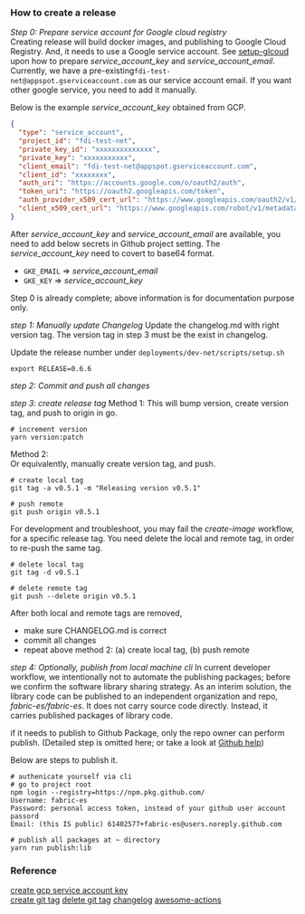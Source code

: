 ### How to create a release

_Step 0: Prepare service account for Google cloud registry_  
Creating release will build docker images, and publishing to Google Cloud Registry.
And, it needs to use a Google service account. See [setup-glcoud](https://github.com/GoogleCloudPlatform/github-actions/tree/master/setup-gcloud)
upon how to prepare _service_account_key_ and _service_account_email_. Currently, we have a pre-existing`fdi-test-net@appspot.gserviceaccount.com`
as our service account email. If you want other google service, you need to add it manually.

Below is the example _service_account_key_ obtained from GCP.

```json
{
  "type": "service_account",
  "project_id": "fdi-test-net",
  "private_key_id": "xxxxxxxxxxxxxx",
  "private_key": "xxxxxxxxxxx",
  "client_email": "fdi-test-net@appspot.gserviceaccount.com",
  "client_id": "xxxxxxxx",
  "auth_uri": "https://accounts.google.com/o/oauth2/auth",
  "token_uri": "https://oauth2.googleapis.com/token",
  "auth_provider_x509_cert_url": "https://www.googleapis.com/oauth2/v1/certs",
  "client_x509_cert_url": "https://www.googleapis.com/robot/v1/metadata/x509/fdi-test-net%40appspot.gserviceaccount.com"
}
```

After _service_account_key_ and _service_account_email_ are available, you need to add below secrets in Github project setting. The
_service_account_key_ need to covert to base64 format.

- `GKE_EMAIL` => _service_account_email_
- `GKE_KEY` => _service_account_key_

Step 0 is already complete; above information is for documentation purpose only.

_step 1: Manually update Changelog_
Update the changelog.md with right version tag. The version tag in step 3 must be the exist in changelog.

Update the release number under `deployments/dev-net/scripts/setup.sh`

```shell script
export RELEASE=0.6.6
```

_step 2: Commit and push all changes_

_step 3: create release tag_
Method 1:
This will bump version, create version tag, and push to origin in go.

```shell script
# increment version
yarn version:patch
```

Method 2:  
Or equivalently, manually create version tag, and push.

```shell script
# create local tag
git tag -a v0.5.1 -m "Releasing version v0.5.1"

# push remote
git push origin v0.5.1
```

For development and troubleshoot, you may fail the _create-image_ workflow, for a specific release tag. You
need delete the local and remote tag, in order to re-push the same tag.

```shell script
# delete local tag
git tag -d v0.5.1

# delete remote tag
git push --delete origin v0.5.1
```

After both local and remote tags are removed,

- make sure CHANGELOG.md is correct
- commit all changes
- repeat above method 2: (a) create local tag, (b) push remote

_step 4: Optionally, publish from local machine cli_
In current developer workflow, we intentionally not to automate the publishing packages; before we confirm the software library sharing
strategy. As an interim solution, the library code can be published to an independent organization and repo, _fabric-es/fabric-es_. It
does not carry source code directly. Instead, it carries published packages of library code.

if it needs to publish to Github Package, only the repo owner can perform publish.
(Detailed step is omitted here; or take a look at [Github help](https://help.github.com/en/actions/language-and-framework-guides/publishing-nodejs-packages))

Below are steps to publish it.

```shell script
# authenicate yourself via cli
# go to project root
npm login --registry=https://npm.pkg.github.com/
Username: fabric-es
Password: personal access token, instead of your github user account passord
Email: (this IS public) 61402577+fabric-es@users.noreply.github.com

# publish all packages at ~ directory
yarn run publish:lib
```

### Reference

[create gcp service account key](https://github.com/GoogleCloudPlatform/github-actions/tree/docs/service-account-key/setup-gcloud#inputs)  
[create git tag](https://dev.to/neshaz/a-tutorial-for-tagging-releases-in-git-147e)
[delete git tag](https://devconnected.com/how-to-delete-local-and-remote-tags-on-git/)
[changelog](https://keepachangelog.com/en/0.3.0/)
[awesome-actions](https://github.com/sdras/awesome-actions)
